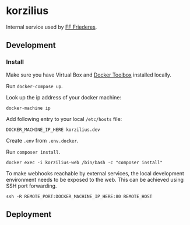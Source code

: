 
# korzilius

Internal service used by [FF Friederes](https://friederes.lu/).

## Development

### Install

Make sure you have Virtual Box and [Docker Toolbox](https://www.docker.com/products/docker-toolbox) installed locally.

Run `docker-compose up`.

Look up the ip address of your docker machine:

```
docker-machine ip
```

Add following entry to your local `/etc/hosts` file:

```
DOCKER_MACHINE_IP_HERE korzilius.dev
```

Create `.env` from `.env.docker`.

Run `composer install`.

```
docker exec -i korzilius-web /bin/bash -c "composer install"
```

To make webhooks reachable by external services, the local development environment needs to be exposed to the web. This can be achieved using SSH port forwarding.

```
ssh -R REMOTE_PORT:DOCKER_MACHINE_IP_HERE:80 REMOTE_HOST
```

## Deployment
